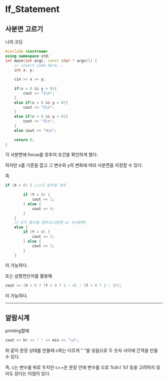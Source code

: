 # If_Statement

## 사분면 고르기

나의 코딩
```c++
#include <iostream>
using namespace std;
int main(int argc, const char * argv[]) {
    // insert code here...
    int x, y;
    
    cin >> x >> y;
    
    if(x > 0 && y > 0){
        cout << "1\n";
    }
    else if(x < 0 && y > 0){
        cout << "2\n";
    }
    else if(x < 0 && y < 0){
        cout << "3\n";
    }
    else cout << "4\n";
    
    return 0;
}
```

각 사분면에 focus를 맞추어 조건을 확인하게 했다.

하지만 x를 기준을 잡고 그 변수와 y의 변화에 따라 사분면을 지정할 수 있다.

즉
```c++
if (X > 0) { //x가 양수일 경우
 
        if (Y > 0) {
            cout << 1;
        } else {
            cout << 4;
        }
    }
    // X가 음수일 경우(2사분면 or 3사분면)
    else {
        if (Y > 0) {
            cout << 2;
        } else {
            cout << 3;
        }
    }
```
이 가능하다. 

또는 삼항연산자를 활용해
```c++
cout << (X > 0 ? (Y > 0 ? 1 : 4) : (Y > 0 ? 2 : 3));
```
이 가능하다.
___
## 알람시계

printing할때 
```c++
cout << hr << " " << min << "\n"; 
```
와 같이 문장 상태를 만들때 c와는 다르게 " "를 넣음으로 두 숫자 사이에 간격을 만들 수 있다.

즉, c는 변수를 뒤로 두지만 c++은 문장 안에 변수를 으로 %d나 %f 등을 고려하지 않아도 된다는 이점이 있다. 
